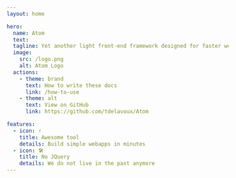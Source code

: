 ```yaml
---
layout: home

hero:
  name: Atom
  text:
  tagline: Yet another light front-end framework designed for faster web developments.
  image:
    src: /logo.png
    alt: Atom Logo
  actions:
    - theme: brand
      text: How to write these docs
      link: /how-to-use
    - theme: alt
      text: View on GitHub
      link: https://github.com/tdelavoux/Atom

features:
  - icon: ⚡️
    title: Awesome tool
    details: Build simple webapps in minutes
  - icon: 🛠️
    title: No JQuery
    details: We do not live in the past anymore
---
```

